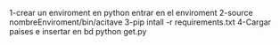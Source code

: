 1-crear un enviroment en python
entrar en el enviroment
2-source nombreEnviroment/bin/acitave
3-pip intall -r requirements.txt
4-Cargar paises e insertar en bd
python get.py



